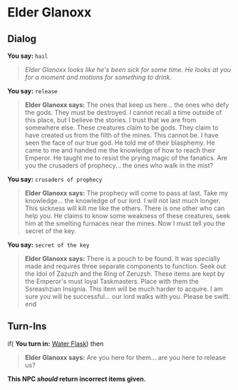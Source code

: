 # Elder Glanoxx
## Dialog

**You say:** `hail`



>*Elder Glanoxx looks like he's been sick for some time. He looks at you for a moment and motions for something to drink.*

**You say:** `release`



>**Elder Glanoxx says:** The ones that keep us here... the ones who defy the gods. They must be destroyed. I cannot recall a time outside of this place, but I believe the stories. I trust that we are from somewhere else. These creatures claim to be gods. They claim to have created us from the filth of the mines. This cannot be. I have seen the face of our true god. He told me of their blasphemy. He came to me and handed me the knowledge of how to reach their Emperor. He taught me to resist the prying magic of the fanatics. Are you the crusaders of prophecy... the ones who walk in the mist?

**You say:** `crusaders of prophecy`



>**Elder Glanoxx says:** The prophecy will come to pass at last. Take my knowledge... the knowledge of our lord. I will not last much longer. This sickness will kill me like the others. There is one other who can help you. He claims to know some weakness of these creatures, seek him at the smelting furnaces near the mines. Now I must tell you the secret of the key.

**You say:** `secret of the key`



>**Elder Glanoxx says:** There is a pouch to be found. It was specially made and requires three separate components to function. Seek out the Idol of Zazuzh and the Ring of Zeruzsh. These items are kept by the Emperor's must loyal Taskmasters. Place with them the Ssreashzian Insignia. This item will be much harder to acquire. I am sure you will be successful... our lord walks with you. Please be swift.
end

## Turn-Ins





if( **You turn in:** [Water Flask](/item/13006)) then


>**Elder Glanoxx says:** Are you here for them... are you here to release us?

**This NPC *should* return incorrect items given.**
